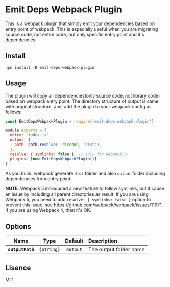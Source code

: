 # Emit Deps Webpack Plugin

This is a webpack plugin that simply emit your dependencies based on entry point of webpack. This is especially useful when you are migrating source code, not entire code, but only specific entry point and it's dependencies. 

## Install

```
npm install -D emit-deps-webpack-plugin
```

## Usage

The plugin will copy all dependencies(only source code, not library code) based on webpack entry point. The directory structure of output is same with original structure. Just add the plugin to your webpack config as follows:

```js
const EmitDepsWebpackPlugin = require('emit-deps-webpack-plugin')

module.exports = {
  entry: 'index.js',
  output: {
    path: path.resolve(__dirname, 'dist'),
  },
  resolve: { symlinks: false }, // only for Webpack 5+
  plugins: [new EmitDepsWebpackPlugin()]
}
```

As you build, webpack generate `dist` folder and also `output` folder including dependencies from entry point.

**NOTE**: Webpack 5 introduced a new feature to follow symlinks, but it cause an issue by including all parent directories as result. If you are using Webpack 5, you need to add `resolve: { symlinks: false }` option to prevent this issue. see https://github.com/webpack/webpack/issues/11971. If you are using Webpack 4, then it's OK.


## Options

|Name|Type|Default|Description|
|:--:|:--:|:-----:|:----------|
|**`outputPath`**|`{String}`|`output`|The output folder name|

## Lisence

MIT